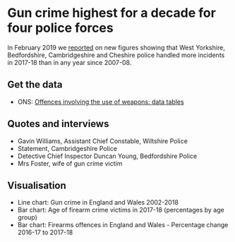 # Gun crime highest for a decade for four police forces

In February 2019 we [reported](https://www.bbc.co.uk/news/uk-england-47157967) on new figures showing that West Yorkshire, Bedfordshire, Cambridgeshire and Cheshire police handled more incidents in 2017-18 than in any year since 2007-08.

## Get the data

* ONS: [Offences involving the use of weapons: data tables](https://www.ons.gov.uk/peoplepopulationandcommunity/crimeandjustice/datasets/offencesinvolvingtheuseofweaponsdatatables)

## Quotes and interviews

* Gavin Williams, Assistant Chief Constable, Wiltshire Police
* Statement, Cambridgeshire Police 
* Detective Chief Inspector Duncan Young, Bedfordshire Police
* Mrs Foster, wife of gun crime victim

## Visualisation

* Line chart: Gun crime in England and Wales 2002-2018
* Bar chart: Age of firearm crime victims in 2017-18 (percentages by age group)
* Bar chart: Firearms offences in England and Wales - Percentage change 2016-17 to 2017-18






